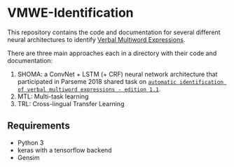 # VMWE-Identification

This repository contains the code and documentation for several different neural architectures to identify [Verbal Multiword Expressions](http://multiword.sourceforge.net/PHITE.php?sitesig=CONF&page=CONF_04_LAW-MWE-CxG_2018___lb__COLING__rb__&subpage=CONF_40_Shared_Task).

There are three main approaches each in a directory with their code and documentation:
1) SHOMA: a ConvNet + LSTM (+ CRF) neural network architecture that participated in Parseme 2018 shared task on [`automatic identification of verbal multiword expressions - edition 1.1`](http://multiword.sourceforge.net/PHITE.php?sitesig=CONF&page=CONF_04_LAW-MWE-CxG_2018___lb__COLING__rb__&subpage=CONF_40_Shared_Task).
2) MTL: Multi-task learning
3) TRL: Cross-lingual Transfer Learning


## Requirements

* Python 3
* keras with a tensorflow backend
* Gensim




